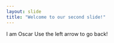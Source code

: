 ```yaml
---
layout: slide
title: "Welcome to our second slide!"
---
```

I am Oscar
Use the left arrow to go back!
